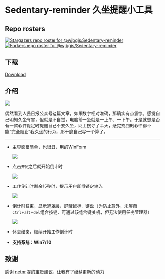 # Sedentary-reminder 久坐提醒小工具

## Repo rosters
[![Stargazers repo roster for @wjbgis/Sedentary-reminder](https://reporoster.com/stars/wjbgis/Sedentary-reminder)](https://github.com/wjbgis/Sedentary-reminder/stargazers)
[![Forkers repo roster for @wjbgis/Sedentary-reminder](https://reporoster.com/forks/wjbgis/Sedentary-reminder)](https://github.com/wjbgis/Sedentary-reminder/network/members)

## 下载  

[Download](https://github.com/wjbgis/Sedentary-reminder/releases)

## 介绍

![](https://github.com/wjbgis/Sedentary-reminder/blob/master/ScreenShot/0.png)

​	偶然看到人民日报公众号这篇文章，如果数字相对准确，那确实有点震惊。感觉自己明知久坐有害，但就是不自觉，电脑前一坐就是一上午、一下午。于是就想是否有一款软件能定时提醒自己不要久坐，网上搜寻了半天，感觉找到的软件都不能“完全阻止”我久坐的行为，那干脆自己写一个算了。

---

* 主界面很简单，也很丑，用的WinForm

  ![](https://github.com/wjbgis/Sedentary-reminder/blob/master/ScreenShot/1.png)

* 点击`开始`之后就开始倒计时

  ![](https://github.com/wjbgis/Sedentary-reminder/blob/master/ScreenShot/2.1.png)

* 工作倒计时剩余15秒时，提示用户即将锁定输入

  ![](https://github.com/wjbgis/Sedentary-reminder/blob/master/ScreenShot/4.png)

* 倒计时结束，显示遮罩层，屏蔽鼠标、键盘（为防止意外，未屏蔽`ctrl`+`alt`+`del`组合按键，可通过该组合键关机，但无法使用任务管理器）

  ![](https://github.com/wjbgis/Sedentary-reminder/blob/master/ScreenShot/3.png)
  
* 休息结束，继续开始工作倒计时

* **支持系统：Win7/10**

## 致谢

感谢 [netnr](https://github.com/netnr) 提的宝贵建议，让我有了继续更新的动力

